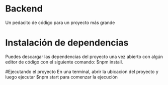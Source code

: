 # Backend
Un pedacito de código para un proyecto más grande

# Instalación de dependencias
Puedes descargar las dependencias del proyecto una vez abierto con algún editor de código con el siguiente comando:
$npm install.

#Ejecutando el proyecto
En una terminal, abrir la ubicacion del proyecto y luego ejecutar $npm start para comenzar la ejecución
